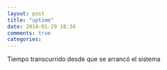 ```yaml
---
layout: post
title: "uptime"
date: 2014-01-29 18:34
comments: true
categories: 
---
```

Tiempo transcurrido desde que se arrancó el sistema

